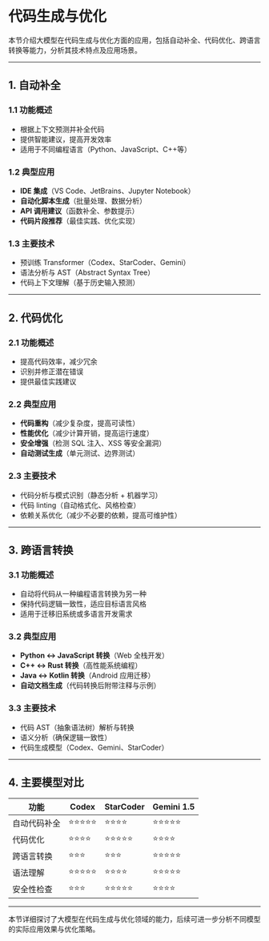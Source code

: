 # 代码生成与优化

本节介绍大模型在代码生成与优化方面的应用，包括自动补全、代码优化、跨语言转换等能力，分析其技术特点及应用场景。

---

## 1. 自动补全

### 1.1 功能概述
- 根据上下文预测并补全代码
- 提供智能建议，提高开发效率
- 适用于不同编程语言（Python、JavaScript、C++等）

### 1.2 典型应用
- **IDE 集成**（VS Code、JetBrains、Jupyter Notebook）
- **自动化脚本生成**（批量处理、数据分析）
- **API 调用建议**（函数补全、参数提示）
- **代码片段推荐**（最佳实践、优化实现）

### 1.3 主要技术
- 预训练 Transformer（Codex、StarCoder、Gemini）
- 语法分析与 AST（Abstract Syntax Tree）
- 代码上下文理解（基于历史输入预测）

---

## 2. 代码优化

### 2.1 功能概述
- 提高代码效率，减少冗余
- 识别并修正潜在错误
- 提供最佳实践建议

### 2.2 典型应用
- **代码重构**（减少复杂度，提高可读性）
- **性能优化**（减少计算开销，提高运行速度）
- **安全增强**（检测 SQL 注入、XSS 等安全漏洞）
- **自动测试生成**（单元测试、边界测试）

### 2.3 主要技术
- 代码分析与模式识别（静态分析 + 机器学习）
- 代码 linting（自动格式化、风格检查）
- 依赖关系优化（减少不必要的依赖，提高可维护性）

---

## 3. 跨语言转换

### 3.1 功能概述
- 自动将代码从一种编程语言转换为另一种
- 保持代码逻辑一致性，适应目标语言风格
- 适用于迁移旧系统或多语言开发需求

### 3.2 典型应用
- **Python ↔ JavaScript 转换**（Web 全栈开发）
- **C++ ↔ Rust 转换**（高性能系统编程）
- **Java ↔ Kotlin 转换**（Android 应用迁移）
- **自动文档生成**（代码转换后附带注释与示例）

### 3.3 主要技术
- 代码 AST（抽象语法树）解析与转换
- 语义分析（确保逻辑一致性）
- 代码生成模型（Codex、Gemini、StarCoder）

---

## 4. 主要模型对比

| **功能**          | **Codex** | **StarCoder** | **Gemini 1.5** |
|------------------|----------|--------------|--------------|
| 自动代码补全    | ⭐⭐⭐⭐⭐  | ⭐⭐⭐⭐       | ⭐⭐⭐⭐⭐      |
| 代码优化        | ⭐⭐⭐⭐    | ⭐⭐⭐⭐⭐     | ⭐⭐⭐⭐      |
| 跨语言转换      | ⭐⭐⭐      | ⭐⭐⭐      | ⭐⭐⭐⭐⭐    |
| 语法理解        | ⭐⭐⭐⭐⭐  | ⭐⭐⭐⭐       | ⭐⭐⭐⭐⭐      |
| 安全性检查      | ⭐⭐⭐      | ⭐⭐⭐⭐⭐     | ⭐⭐⭐⭐      |

---

本节详细探讨了大模型在代码生成与优化领域的能力，后续可进一步分析不同模型的实际应用效果与优化策略。
